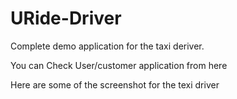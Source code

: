 # URide-Driver

Complete demo application for the taxi deriver. 

You can Check User/customer application from here 

Here are some of the screenshot for the texi driver 
